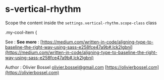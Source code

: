 # s-vertical-rhythm

Scope the content inside the `settings.vertical-rhythm.scope-class` class

.my-cool-item {

See : **See more** : [https://medium.com/written-in-code/aligning-type-to-baseline-the-right-way-using-sass-e258fce47a9b#.lck2lgbni](https://medium.com/written-in-code/aligning-type-to-baseline-the-right-way-using-sass-e258fce47a9b#.lck2lgbni)

Author : Olivier Bossel [olivier.bossel@gmail.com](mailto:olivier.bossel@gmail.com) [https://olivierbossel.com](https://olivierbossel.com)